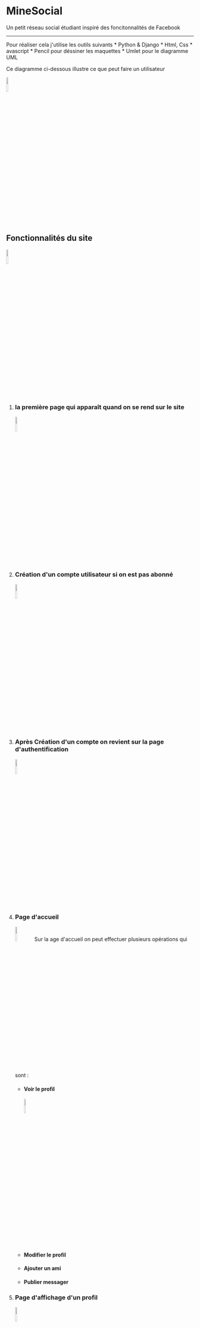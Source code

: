 <h1> MineSocial </h1>
Un petit réseau social étudiant inspiré des foncitonnalités de Facebook
<hr/>
Pour réaliser cela j'utilise les outils suivants
* Python & Django
* Html, Css
* avascript
* Pencil pour déssiner les maquettes
* Umlet pour le diagramme UML

<p> Ce diagramme ci-dessous  illustre ce que peut faire un utilisateur </p>
<img weight="10%" height="10%" src="https://github.com/mlaminebah/MineSocial/blob/main/internaute.png"/>

<h2> Fonctionnalités du site </h2>
<p>
    <img weight="10%" height="10%" src="https://github.com/mlaminebah/MineSocial/blob/main/minesocial.png"/>
</p>
<p>
    <ol>
        <li>
            <h3>la première page qui apparaît quand on se rend sur le site </h3>
            <img weight="10%" height="10%" src="https://github.com/mlaminebah/MineSocial/blob/main/authentificationecran.png"/>
        </li>
        <li>
            <h3>Création d'un compte utilisateur si on est pas abonné</h3>
            <img weight="10%" height="10%" src="https://github.com/mlaminebah/MineSocial/blob/main/creationC.png"/>
        </li>
        <li>
            <h3>Après Création d'un compte on revient sur la page d'authentification</h3>
            <img weight="10%" height="10%" src="https://github.com/mlaminebah/MineSocial/blob/main/authentificationecran.png"/>
        </li>
        <li>
           <h3>Page d'accueil</h3>
           <img weight="10%" height="10%" src="https://github.com/mlaminebah/MineSocial/blob/main/accueil.png"/>
            Sur la age d'accueil on peut effectuer plusieurs opérations qui sont :
            <ul>
                <li><h4>Voir le profil
                    </h4><img weight="10%" height="10%" src="https://github.com/mlaminebah/MineSocial/blob/main/affichage.png"/>
                </li>
                <li><h4>Modifier le profil</h4></li>
                <li><h4>Ajouter un ami</h4></li>
                <li><h4>Publier messager</h4>
            </ul>
        </li>
        <li>
            <h3>Page d'affichage d'un profil</h3>
            <img weight="10%" height="10%" src="https://github.com/mlaminebah/MineSocial/blob/main/affichage.png"/>
        </li>
        <li>
            <h3>Page de modification des informations d'un profil</h3>
            <img weight="10%" height="10%" src="https://github.com/mlaminebah/MineSocial/blob/main/modif.png"/>
        </li>
        <li>
            <h3>Page d'ajout d'un ami </h3>
            <img weight="10%" height="10%" src="https://github.com/mlaminebah/MineSocial/blob/main/ajoutFriend.png"/>
        </li>
        <li>
            <h3>Le moèle UML de du site </h3>
            <img weight="10%" height="10%" src="https://github.com/mlaminebah/MineSocial/blob/main/diagramme.png"/>
        </li>
    </ol>
</p>